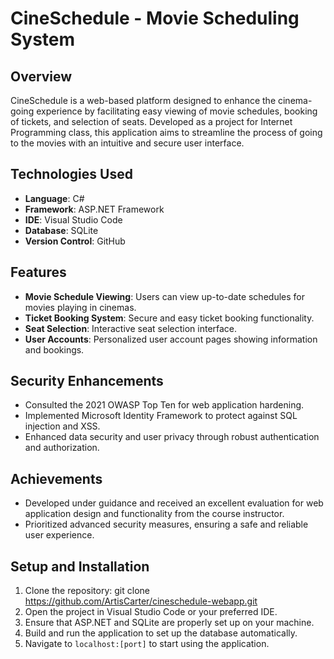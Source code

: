 # CineSchedule - Movie Scheduling System

## Overview
CineSchedule is a web-based platform designed to enhance the cinema-going experience by facilitating easy viewing of movie schedules, booking of tickets, and selection of seats. Developed as a project for Internet Programming class, this application aims to streamline the process of going to the movies with an intuitive and secure user interface.

## Technologies Used
- **Language**: C#
- **Framework**: ASP.NET Framework
- **IDE**: Visual Studio Code
- **Database**: SQLite
- **Version Control**: GitHub

## Features
- **Movie Schedule Viewing**: Users can view up-to-date schedules for movies playing in cinemas.
- **Ticket Booking System**: Secure and easy ticket booking functionality.
- **Seat Selection**: Interactive seat selection interface.
- **User Accounts**: Personalized user account pages showing information and bookings.

## Security Enhancements
- Consulted the 2021 OWASP Top Ten for web application hardening.
- Implemented Microsoft Identity Framework to protect against SQL injection and XSS.
- Enhanced data security and user privacy through robust authentication and authorization.

## Achievements
- Developed under guidance and received an excellent evaluation for web application design and functionality from the course instructor.
- Prioritized advanced security measures, ensuring a safe and reliable user experience.

## Setup and Installation
1. Clone the repository: git clone https://github.com/ArtisCarter/cineschedule-webapp.git
2. Open the project in Visual Studio Code or your preferred IDE.
3. Ensure that ASP.NET and SQLite are properly set up on your machine.
4. Build and run the application to set up the database automatically.
5. Navigate to `localhost:[port]` to start using the application.
